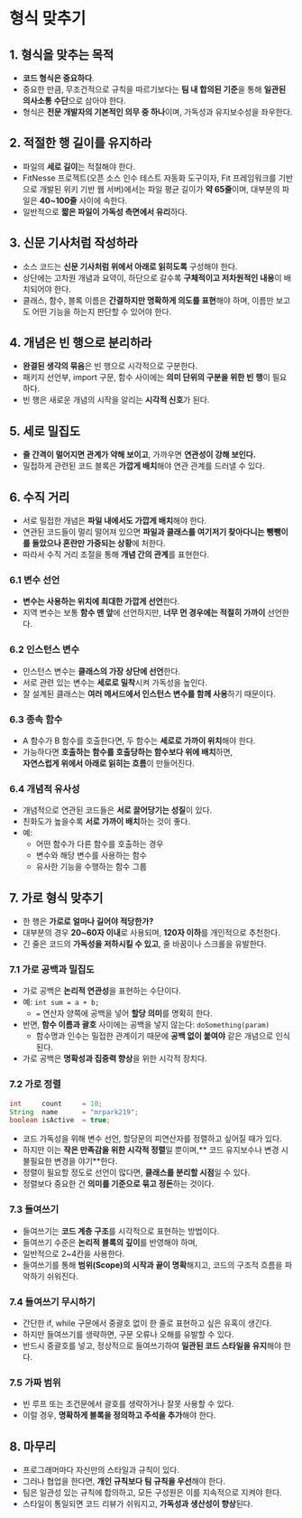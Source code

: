 # 형식 맞추기

## 1. 형식을 맞추는 목적

- **코드 형식은 중요하다**.
- 중요한 만큼, 무조건적으로 규칙을 따르기보다는 **팀 내 합의된 기준**을 통해 **일관된 의사소통 수단**으로 삼아야 한다.
- 형식은 **전문 개발자의 기본적인 의무 중 하나**이며, 가독성과 유지보수성을 좌우한다.

## 2. 적절한 행 길이를 유지하라

- 파일의 **세로 길이**는 적절해야 한다.
- FitNesse 프로젝트(오픈 소스 인수 테스트 자동화 도구이자, Fit 프레임워크를 기반으로 개발된 위키 기반 웹 서버)에서는 파일 평균 길이가 **약 65줄**이며, 대부분의 파일은 **40~100줄** 사이에 속한다.
- 일반적으로 **짧은 파일이 가독성 측면에서 유리**하다.

## 3. 신문 기사처럼 작성하라

- 소스 코드는 **신문 기사처럼 위에서 아래로 읽히도록** 구성해야 한다.
- 상단에는 고차원 개념과 요약이, 하단으로 갈수록 **구체적이고 저차원적인 내용**이 배치되어야 한다.
- 클래스, 함수, 블록 이름은 **간결하지만 명확하게 의도를 표현**해야 하며, 이름만 보고도 어떤 기능을 하는지 판단할 수 있어야 한다.

## 4. 개념은 빈 행으로 분리하라

- **완결된 생각의 묶음**은 빈 행으로 시각적으로 구분한다.
- 패키지 선언부, import 구문, 함수 사이에는 **의미 단위의 구분을 위한 빈 행**이 필요하다.
- 빈 행은 새로운 개념의 시작을 알리는 **시각적 신호**가 된다.

## 5. 세로 밀집도

- **줄 간격이 멀어지면 관계가 약해 보이고**, 가까우면 **연관성이 강해 보인다.**
- 밀접하게 관련된 코드 블록은 **가깝게 배치**해야 연관 관계를 드러낼 수 있다.

## 6. 수직 거리

- 서로 밀접한 개념은 **파일 내에서도 가깝게 배치**해야 한다.
- 연관된 코드들이 멀리 떨어져 있으면 **파일과 클래스를 여기저기 찾아다니는 뺑뺑이를 돌았으나 혼란만 가중되는 상황**에 처한다.
- 따라서 수직 거리 조절을 통해 **개념 간의 관계**를 표현한다.

### 6.1 변수 선언

- **변수는 사용하는 위치에 최대한 가깝게 선언**한다.
- 지역 변수는 보통 **함수 맨 앞**에 선언하지만, **너무 먼 경우에는 적절히 가까이** 선언한다.

### 6.2 인스턴스 변수

- 인스턴스 변수는 **클래스의 가장 상단에 선언**한다.
- 서로 관련 있는 변수는 **세로로 밀착**시켜 가독성을 높인다.
- 잘 설계된 클래스는 **여러 메서드에서 인스턴스 변수를 함께 사용**하기 때문이다.

### 6.3 종속 함수

- A 함수가 B 함수를 호출한다면, 두 함수는 **세로로 가까이 위치**해야 한다.
- 가능하다면 **호출하는 함수를 호출당하는 함수보다 위에 배치**하면,  
  **자연스럽게 위에서 아래로 읽히는 흐름**이 만들어진다.

### 6.4 개념적 유사성

- 개념적으로 연관된 코드들은 **서로 끌어당기는 성질**이 있다.
- 친화도가 높을수록 **서로 가까이 배치**하는 것이 좋다.
- 예:
  - 어떤 함수가 다른 함수를 호출하는 경우
  - 변수와 해당 변수를 사용하는 함수
  - 유사한 기능을 수행하는 함수 그룹

## 7. 가로 형식 맞추기

- 한 행은 **가로로 얼마나 길어야 적당한가?**
- 대부분의 경우 **20~60자 이내**로 사용되며, **120자 이하**를 개인적으로 추천한다.
- 긴 줄은 코드의 **가독성을 저하시킬 수 있고**, 줄 바꿈이나 스크롤을 유발한다.

### 7.1 가로 공백과 밀집도

- 가로 공백은 **논리적 연관성**을 표현하는 수단이다.
- 예: `int sum = a + b;`
  - `=` 연산자 양쪽에 공백을 넣어 **할당 의미**를 명확히 한다.
- 반면, **함수 이름과 괄호** 사이에는 공백을 넣지 않는다: `doSomething(param)`
  - 함수명과 인수는 밀접한 관계이기 때문에 **공백 없이 붙여야** 같은 개념으로 인식된다.
- 가로 공백은 **명확성과 집중력 향상**을 위한 시각적 장치다.

### 7.2 가로 정렬

```java
int     count     = 10;
String  name      = "mrpark219";
boolean isActive  = true;
```

- 코드 가독성을 위해 변수 선언, 할당문의 피연산자를 정렬하고 싶어질 때가 있다.
- 하지만 이는 **작은 만족감을 위한 시각적 정렬**일 뿐이며,** 코드 유지보수나 변경 시 불필요한 변경을 야기**한다.
- 정렬이 필요할 정도로 선언이 많다면, **클래스를 분리할 시점**일 수 있다.
- 정렬보다 중요한 건 **의미를 기준으로 묶고 정돈**하는 것이다.

### 7.3 들여쓰기

- 들여쓰기는 **코드 계층 구조**를 시각적으로 표현하는 방법이다.
- 들여쓰기 수준은 **논리적 블록의 깊이**를 반영해야 하며,
- 일반적으로 2~4칸을 사용한다.
- 들여쓰기를 통해 **범위(Scope)의 시작과 끝이 명확**해지고, 코드의 구조적 흐름을 파악하기 쉬워진다.

### 7.4 들여쓰기 무시하기

- 간단한 if, while 구문에서 중괄호 없이 한 줄로 표현하고 싶은 유혹이 생긴다.
- 하지만 들여쓰기를 생략하면, 구문 오류나 오해를 유발할 수 있다.
- 반드시 중괄호를 넣고, 정상적으로 들여쓰기하여 **일관된 코드 스타일을 유지**해야 한다.

### 7.5 가짜 범위

- 빈 루프 또는 조건문에서 괄호를 생략하거나 잘못 사용할 수 있다.
- 이럴 경우, **명확하게 블록을 정의하고 주석을 추가**해야 한다.

## 8. 마무리

- 프로그래머마다 자신만의 스타일과 규칙이 있다.
- 그러나 협업을 한다면, **개인 규칙보다 팀 규칙을 우선**해야 한다.
- 팀은 일관성 있는 규칙에 합의하고, 모든 구성원은 이를 지속적으로 지켜야 한다.
- 스타일이 통일되면 코드 리뷰가 쉬워지고, **가독성과 생산성이 향상**된다.

